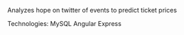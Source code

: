 Analyzes hope on twitter of events to predict ticket prices








Technologies:
MySQL
Angular
Express